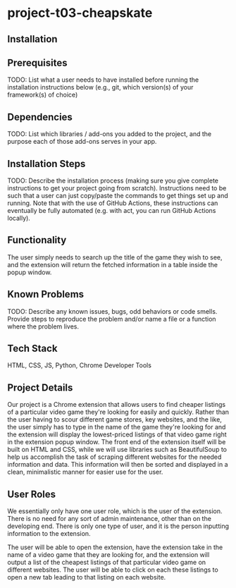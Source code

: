 # project-t03-cheapskate

## Installation

## Prerequisites
TODO: List what a user needs to have installed before running the installation instructions below (e.g., git, which version(s) of your framework(s) of choice)

## Dependencies
TODO: List which libraries / add-ons you added to the project, and the purpose each of those add-ons serves in your app.

## Installation Steps
TODO: Describe the installation process (making sure you give complete instructions to get your project going from scratch). Instructions need to be such that a user can just copy/paste the commands to get things set up and running. Note that with the use of GitHub Actions, these instructions can eventually be fully automated (e.g. with act, you can run GitHub Actions locally).

## Functionality
The user simply needs to search up the title of the game they wish to see, and the extension will return the fetched information in a table inside the popup window.

## Known Problems
TODO: Describe any known issues, bugs, odd behaviors or code smells. Provide steps to reproduce the problem and/or name a file or a function where the problem lives.

## Tech Stack
HTML, CSS, JS, Python, Chrome Developer Tools

## Project Details
Our project is a Chrome extension that allows users to find cheaper listings of a particular video game they're looking for easily and quickly. Rather than the user having to scour different game stores, key websites, and the like, the user simply has to type in the name of the game they're looking for and the extension will display the lowest-priced listings of that video game right in the extension popup window. The front end of the extension itself will be built on HTML and CSS, while we will use libraries such as BeautifulSoup to help us accomplish the task of scraping different websites for the needed information and data. This information will then be sorted and displayed in a clean, minimalistic manner for easier use for the user.

## User Roles
We essentially only have one user role, which is the user of the extension. There is no need for any sort of admin maintenance, other than on the developing end. There is only one type of user, and it is the person inputting information to the extension.

The user will be able to open the extension, have the extension take in the name of a video game that they are looking for, and the extension will output a list of the cheapest listings of that particular video game on different websites. The user will be able to click on each these listings to open a new tab leading to that listing on each website.
